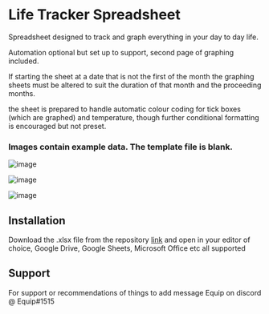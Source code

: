 
# Life Tracker Spreadsheet

Spreadsheet designed to track and graph everything in your day to day life. 

Automation optional but set up to support, second page of graphing included. 

If starting the sheet at a date that is not the first of the month the graphing sheets must be altered to suit the duration of that month and the proceeding months. 

the sheet is prepared to handle automatic colour coding for tick boxes (which are graphed) and temperature, though further conditional formatting is encouraged but not preset.

### Images contain example data. The template file is blank.

![image](https://user-images.githubusercontent.com/72751518/197677150-353dd5c3-9cca-486d-b550-b81f1bdf4114.png)

![image](https://user-images.githubusercontent.com/72751518/197677161-92eff28b-1f4c-496b-9f15-c95a17455a23.png)

![image](https://user-images.githubusercontent.com/72751518/197677283-b97dc97b-8e8f-44a0-8bda-569c82db4476.png)



## Installation

Download the .xlsx file from the repository [link](https://github.com/equipter/Life-Tracker/blob/main/Template.xlsx) and open in your editor of choice, Google Drive, Google Sheets, Microsoft Office etc all supported 
    
## Support

For support or recommendations of things to add message Equip on discord @ Equip#1515



